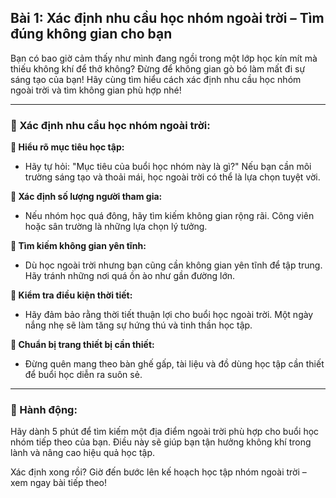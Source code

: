 ## Bài 1: Xác định nhu cầu học nhóm ngoài trời – Tìm đúng không gian cho bạn

Bạn có bao giờ cảm thấy như mình đang ngồi trong một lớp học kín mít mà thiếu không khí để thở không? Đừng để không gian gò bó làm mất đi sự sáng tạo của bạn! Hãy cùng tìm hiểu cách xác định nhu cầu học nhóm ngoài trời và tìm không gian phù hợp nhé!

---

### 📌 Xác định nhu cầu học nhóm ngoài trời:

**🔹 Hiểu rõ mục tiêu học tập:**
- Hãy tự hỏi: "Mục tiêu của buổi học nhóm này là gì?" Nếu bạn cần môi trường sáng tạo và thoải mái, học ngoài trời có thể là lựa chọn tuyệt vời.

**🔹 Xác định số lượng người tham gia:**
- Nếu nhóm học quá đông, hãy tìm kiếm không gian rộng rãi. Công viên hoặc sân trường là những lựa chọn lý tưởng.

**🔹 Tìm kiếm không gian yên tĩnh:**
- Dù học ngoài trời nhưng bạn cũng cần không gian yên tĩnh để tập trung. Hãy tránh những nơi quá ồn ào như gần đường lớn.

**🔹 Kiểm tra điều kiện thời tiết:**
- Hãy đảm bảo rằng thời tiết thuận lợi cho buổi học ngoài trời. Một ngày nắng nhẹ sẽ làm tăng sự hứng thú và tinh thần học tập.

**🔹 Chuẩn bị trang thiết bị cần thiết:**
- Đừng quên mang theo bàn ghế gấp, tài liệu và đồ dùng học tập cần thiết để buổi học diễn ra suôn sẻ.

---

### 🚀 Hành động:

Hãy dành 5 phút để tìm kiếm một địa điểm ngoài trời phù hợp cho buổi học nhóm tiếp theo của bạn. Điều này sẽ giúp bạn tận hưởng không khí trong lành và nâng cao hiệu quả học tập.

Xác định xong rồi? Giờ đến bước lên kế hoạch học tập nhóm ngoài trời – xem ngay bài tiếp theo!